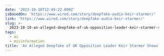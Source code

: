 ```yaml
---
date: '2023-10-10T12:49:22.000Z'
isBasedOn: 'https://www.wired.com/story/deepfake-audio-keir-starmer/'
link: 'https://www.wired.com/story/deepfake-audio-keir-starmer/'
slug: >-
  2023-10-10-an-alleged-deepfake-of-uk-opposition-leader-keir-starmer-shows-the-dangers
tags:
  - ai
  - misinformation
title: 'An Alleged Deepfake of UK Opposition Leader Keir Starmer Shows the Dangers '
---
```


